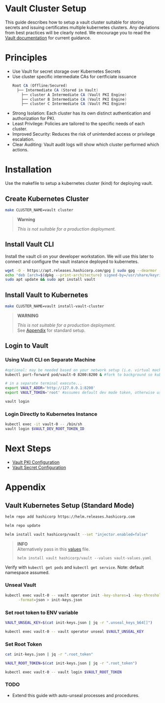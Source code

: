 # Vault Cluster Setup
This guide describes how to setup a vault cluster suitable for storing secrets and issuing certificates multiple kubernetes clusters. Any deviations from best practices will be clearly noted. We encourage you to read the [Vault documentation](https://developer.hashicorp.com/vault) for current guidance.

# Principles
- Use Vault for secret storage over Kubernetes Secrets
- Use cluster specific intermediate CAs for certficiate issuance
  ```java
  Root CA (Offline/Secured)
    ├── Intermediate CA (Stored in Vault)
      ├── cluster A Intermediate CA (Vault PKI Engine)
      ├── cluster B Intermediate CA (Vault PKI Engine)
      ├── cluster C Intermediate CA (Vault PKI Engine)
  ```
- Strong Isolation: Each cluster has its own distinct authentication and authorization for PKI.
- Least Privilege: Policies are tailored to the specific needs of each cluster.
- Improved Security: Reduces the risk of unintended access or privilege escalation.
- Clear Auditing: Vault audit logs will show which cluster performed which actions.

# Installation
Use the makefile to setup a kubernetes cluster (kind) for deploying vault. 

## Create Kubernetes Cluster
```bash
make CLUSTER_NAME=vault cluster
```
> **Warning**
>
> *This is not suitable for a production deployment.* 
>

## Install Vault CLI
Install the vault cli on your developer workstation. We will use this later to connect and configure the vault instance deployed to kubernetes.

```bash
wget -O - https://apt.releases.hashicorp.com/gpg | sudo gpg --dearmor -o /usr/share/keyrings/hashicorp-archive-keyring.gpg
echo "deb [arch=$(dpkg --print-architecture) signed-by=/usr/share/keyrings/hashicorp-archive-keyring.gpg] https://apt.releases.hashicorp.com $(lsb_release -cs) main" | sudo tee /etc/apt/sources.list.d/hashicorp.list
sudo apt update && sudo apt install vault
```

## Install Vault to Kubernetes

```bash
make CLUSTER_NAME=vault install-vault-cluster

```
> **WARNING**
>
> *This is not suitable for a production deployment.*  
> See [Appendix](#appendix) for standard setup.
>

## Login to Vault

### Using Vault CLI on Separate Machine

```bash
#optional: may be needed based on your network setup (i.e. virtual machine)
kubectl port-forward pod/vault-0 8200:8200 & #fork to background so kubectl config use-context doesn't effect running

# in a separate terminal execute...
export VAULT_ADDR='http://127.0.0.1:8200'
export VAULT_TOKEN='root' #assumes default dev mode token, otherwise use assigned

vault login
```

### Login Directly to Kubernetes Instance
```bash
kubectl exec -it vault-0 -- /bin/sh
vault login $VAULT_DEV_ROOT_TOKEN_ID
```

# Next Steps

- [Vault PKI Configuration](./vault-pki-configuration.md)
- [Vault Secret Configuration](./vault-secret-configuration.md)

# Appendix

## Vault Kubernetes Setup (Standard Mode)
```bash
helm repo add hashicorp https://helm.releases.hashicorp.com

helm repo update

helm install vault hashicorp/vault --set "injector.enabled=false"
```
> **INFO**  
> Alternatively pass in this [values](https://github.com/hashicorp-education/learn-vault-secrets-operator/blob/main/vault/vault-values.yaml) file.  
> 
> `helm install vault hashicorp/vault --values vault-values.yaml`  

Verify with `kubectl get pods` and `kubectl get service`. Note: default namespace assumed.

### Unseal Vault
```bash
kubectl exec vault-0 -- vault operator init -key-shares=1 -key-threshold=1 \
      -format=json > init-keys.json
```

### Set root token to ENV variable
```bash
VAULT_UNSEAL_KEY=$(cat init-keys.json | jq -r ".unseal_keys_b64[]")

kubectl exec vault-0 -- vault operator unseal $VAULT_UNSEAL_KEY
```

### Set Root Token
```bash
cat init-keys.json | jq -r ".root_token"

VAULT_ROOT_TOKEN=$(cat init-keys.json | jq -r ".root_token")

kubectl exec vault-0 -- vault login $VAULT_ROOT_TOKEN
```

### TODO
- Extend this guide with auto-unseal processes and procedures.
